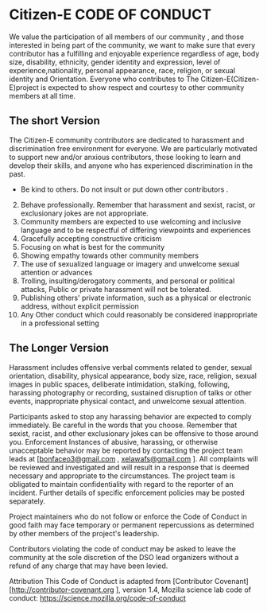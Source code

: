 # Citizen-E CODE OF CONDUCT


We value the participation of all members of our community , and those interested in being part of the community, we want to make sure that every contributor has a fulfilling and enjoyable experience regardless of age, body size, disability, ethnicity, gender identity and expression, level of experience,nationality, personal appearance, race, religion, or sexual identity and
Orientation. Everyone who contributes to The Citizen-E(Citizen-E)project  is expected to show respect and courtesy to other community members at all time. 
## The short Version 
The Citizen-E community contributors are dedicated to harassment  and discrimination free environment  for  everyone. We are particularly motivated to support new and/or anxious contributors, those  looking to learn and develop their skills, and anyone who has experienced discrimination in the past. 
* Be kind to others. Do not insult or put down other contributors .
2. Behave professionally. Remember that harassment and sexist, racist, or exclusionary jokes are not appropriate.
3. Community members are expected to use welcoming and inclusive language and to be respectful of differing viewpoints and experiences
4. Gracefully accepting constructive criticism
5. Focusing on what is best for the community
6. Showing empathy towards other community members
7. The use of sexualized language or imagery and unwelcome sexual attention or
advances
8. Trolling, insulting/derogatory comments, and personal or political attacks, Public or private harassment will not be tolerated.  
9.  Publishing others' private information, such as a physical or electronic address, without explicit permission
10. Any Other conduct which could reasonably be considered inappropriate in a
  professional setting


## The Longer Version 
Harassment includes offensive verbal comments related to gender, sexual orientation, disability, physical appearance, body size, race, religion, sexual images in public spaces, deliberate intimidation, stalking, following, harassing photography or recording, sustained disruption of talks or other events, inappropriate physical contact, and unwelcome sexual attention.


Participants asked to stop any harassing behavior are expected to comply immediately.
Be careful in the words that you choose. Remember that sexist, racist, and other exclusionary jokes can be offensive to those around you.
Enforcement
Instances of abusive, harassing, or otherwise unacceptable behavior may be  reported by contacting the project team leads  at [bonfaceo3@gmail.com , xelawafs@gmail.com ]. All complaints will be reviewed and investigated and will result in a response that is deemed necessary and appropriate to the circumstances. The project team is obligated to maintain confidentiality with regard to the reporter of an incident. Further details of specific enforcement policies may be posted separately.


Project maintainers who do not follow or enforce the Code of Conduct in good faith may face temporary or permanent repercussions as determined by other members of the project's leadership.


Contributors violating the code of conduct may be asked to leave the community at the sole discretion of the DSO lead  organizers without a refund of any charge that may have been levied.




Attribution 
This Code of Conduct is adapted from 
[Contributor Covenant][http://contributor-covenant.org ], version 1.4,
Mozilla science lab code of conduct: https://science.mozilla.org/code-of-conduct 


